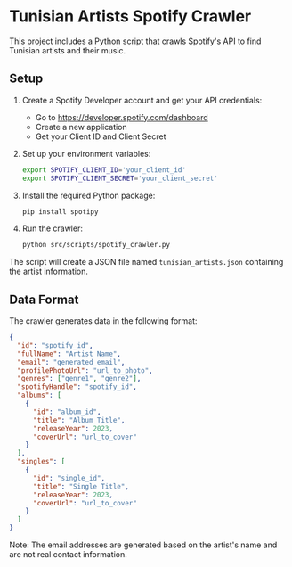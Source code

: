 # Tunisian Artists Spotify Crawler

This project includes a Python script that crawls Spotify's API to find Tunisian artists and their music.

## Setup

1. Create a Spotify Developer account and get your API credentials:
   - Go to https://developer.spotify.com/dashboard
   - Create a new application
   - Get your Client ID and Client Secret

2. Set up your environment variables:
   ```bash
   export SPOTIFY_CLIENT_ID='your_client_id'
   export SPOTIFY_CLIENT_SECRET='your_client_secret'
   ```

3. Install the required Python package:
   ```bash
   pip install spotipy
   ```

4. Run the crawler:
   ```bash
   python src/scripts/spotify_crawler.py
   ```

The script will create a JSON file named `tunisian_artists.json` containing the artist information.

## Data Format

The crawler generates data in the following format:

```json
{
  "id": "spotify_id",
  "fullName": "Artist Name",
  "email": "generated_email",
  "profilePhotoUrl": "url_to_photo",
  "genres": ["genre1", "genre2"],
  "spotifyHandle": "spotify_id",
  "albums": [
    {
      "id": "album_id",
      "title": "Album Title",
      "releaseYear": 2023,
      "coverUrl": "url_to_cover"
    }
  ],
  "singles": [
    {
      "id": "single_id",
      "title": "Single Title",
      "releaseYear": 2023,
      "coverUrl": "url_to_cover"
    }
  ]
}
```

Note: The email addresses are generated based on the artist's name and are not real contact information.